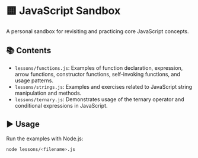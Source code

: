 # 🟨 JavaScript Sandbox

A personal sandbox for revisiting and practicing core JavaScript concepts.

## 📚 Contents

- `lessons/functions.js`: Examples of function declaration, expression, arrow functions, constructor functions, self-invoking functions, and usage patterns.
- `lessons/strings.js`: Examples and exercises related to JavaScript string manipulation and methods.
- `lessons/ternary.js`: Demonstrates usage of the ternary operator and conditional expressions in JavaScript.

## ▶️ Usage

Run the examples with Node.js:

```bash
node lessons/<filename>.js
```
